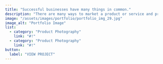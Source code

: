 ```yaml
---
title: "Successful businesses have many things in common."
description: "There are many ways to market a product or service and providing the potential clients and testimonials. The power of testimonials can never."
image: "/assets/images/portfolio/portfolio_img_29.jpg"
image_alt: "Portfolio Image"
list:
  - category: "Product Photography"
    link: "#!"
  - category: "Product Photography"
    link: "#!"
button:
  label: "VIEW PROJECT"
---
```

